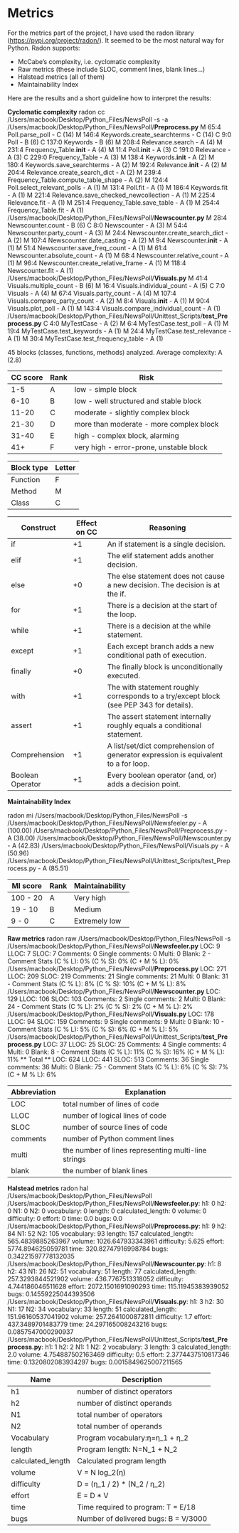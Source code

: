 # Metrics

For the metrics part of the project, I have used the radon library (https://pypi.org/project/radon/).
It seemed to be the most natural way for Python. Radon supports:

- McCabe’s complexity, i.e. cyclomatic complexity
- Raw metrics (these include SLOC, comment lines, blank lines...)
- Halstead metrics (all of them)
- Maintainability Index

Here are the results and a short guideline how to interpret the results:

**Cyclomatic complexity**
radon cc /Users/macbook/Desktop/Python_Files/NewsPoll -s -a
/Users/macbook/Desktop/Python_Files/NewsPoll/**Preprocess.py**
    M 65:4 Poll.parse_poll - C (14)
    M 146:4 Keywords.create_searchterms - C (14)
    C 9:0 Poll - B (6)
    C 137:0 Keywords - B (6)
    M 208:4 Relevance.search - A (4)
    M 231:4 Frequency_Table.__init__ - A (4)
    M 11:4 Poll.__init__ - A (3)
    C 191:0 Relevance - A (3)
    C 229:0 Frequency_Table - A (3)
    M 138:4 Keywords.__init__ - A (2)
    M 180:4 Keywords.save_searchterms - A (2)
    M 192:4 Relevance.__init__ - A (2)
    M 204:4 Relevance.create_search_dict - A (2)
    M 239:4 Frequency_Table.compute_table_shape - A (2)
    M 124:4 Poll.select_relevant_polls - A (1)
    M 131:4 Poll.fit - A (1)
    M 186:4 Keywords.fit - A (1)
    M 221:4 Relevance.save_checked_newcollection - A (1)
    M 225:4 Relevance.fit - A (1)
    M 251:4 Frequency_Table.save_table - A (1)
    M 254:4 Frequency_Table.fit - A (1)
/Users/macbook/Desktop/Python_Files/NewsPoll/**Newscounter.py**
    M 28:4 Newscounter.count - B (6)
    C 8:0 Newscounter - A (3)
    M 54:4 Newscounter.party_count - A (3)
    M 24:4 Newscounter.create_search_dict - A (2)
    M 107:4 Newscounter.date_casting - A (2)
    M 9:4 Newscounter.__init__ - A (1)
    M 51:4 Newscounter.save_freq_count - A (1)
    M 61:4 Newscounter.absolute_count - A (1)
    M 68:4 Newscounter.relative_count - A (1)
    M 96:4 Newscounter.create_relative_frame - A (1)
    M 118:4 Newscounter.fit - A (1)
/Users/macbook/Desktop/Python_Files/NewsPoll/**Visuals.py**
    M 41:4 Visuals.multiple_count - B (6)
    M 16:4 Visuals.individual_count - A (5)
    C 7:0 Visuals - A (4)
    M 67:4 Visuals.party_count - A (4)
    M 107:4 Visuals.compare_party_count - A (2)
    M 8:4 Visuals.__init__ - A (1)
    M 90:4 Visuals.plot_poll - A (1)
    M 143:4 Visuals.compare_individual_count - A (1)
/Users/macbook/Desktop/Python_Files/NewsPoll/Unittest_Scripts/**test_Preprocess.py**
    C 4:0 MyTestCase - A (2)
    M 6:4 MyTestCase.test_poll - A (1)
    M 19:4 MyTestCase.test_keywords - A (1)
    M 24:4 MyTestCase.test_relevance - A (1)
    M 30:4 MyTestCase.test_frequency_table - A (1)

45 blocks (classes, functions, methods) analyzed.
Average complexity: A (2.8)


| CC score | Rank | Risk                                    |
|----------|------|-----------------------------------------|
| 1-5      | A    | low - simple block                      |
| 6-10     | B    | low - well structured and stable block  |
| 11-20    | C    | moderate - slightly complex block       |
| 21-30    | D    | more than moderate - more complex block |
| 31-40    | E    | high - complex block, alarming          |
| 41+      | F    | very high - error-prone, unstable block |

| Block type | Letter |
|------------|--------|
| Function   | F      |
| Method     | M      |
| Class      | C      |

| Construct        | Effect on CC | Reasoning                                                                               |
|------------------|--------------|-----------------------------------------------------------------------------------------|
| if               | +1           | An if statement is a single decision.                                                   |
| elif             | +1           | The elif statement adds another decision.                                               |
| else             | +0           | The else statement does not cause a new decision. The decision is at the if.            |
| for              | +1           | There is a decision at the start of the loop.                                           |
| while            | +1           | There is a decision at the while statement.                                             |
| except           | +1           | Each except branch adds a new conditional path of execution.                            |
| finally          | +0           | The finally block is unconditionally executed.                                          |
| with             | +1           | The with statement roughly corresponds to a try/except block (see PEP 343 for details). |
| assert           | +1           | The assert statement internally roughly equals a conditional statement.                 |
| Comprehension    | +1           | A list/set/dict comprehension of generator expression is equivalent to a for loop.      |
| Boolean Operator | +1           | Every boolean operator (and, or) adds a decision point.                                 |


**Maintainability Index**

radon mi /Users/macbook/Desktop/Python_Files/NewsPoll -s
/Users/macbook/Desktop/Python_Files/NewsPoll/Newsfeeler.py - A (100.00)
/Users/macbook/Desktop/Python_Files/NewsPoll/Preprocess.py - A (38.00)
/Users/macbook/Desktop/Python_Files/NewsPoll/Newscounter.py - A (42.83)
/Users/macbook/Desktop/Python_Files/NewsPoll/Visuals.py - A (50.96)
/Users/macbook/Desktop/Python_Files/NewsPoll/Unittest_Scripts/test_Preprocess.py - A (85.51)


| MI score | Rank | Maintainability |
|----------|------|-----------------|
| 100 - 20 | A    | Very high       |
| 19 - 10  | B    | Medium          |
| 9 - 0    | C    | Extremely low   |


**Raw metrics**
radon raw /Users/macbook/Desktop/Python_Files/NewsPoll -s
/Users/macbook/Desktop/Python_Files/NewsPoll/**Newsfeeler.py**
    LOC: 9
    LLOC: 7
    SLOC: 7
    Comments: 0
    Single comments: 0
    Multi: 0
    Blank: 2
    - Comment Stats
        (C % L): 0%
        (C % S): 0%
        (C + M % L): 0%
/Users/macbook/Desktop/Python_Files/NewsPoll/**Preprocess.py**
    LOC: 271
    LLOC: 209
    SLOC: 219
    Comments: 21
    Single comments: 21
    Multi: 0
    Blank: 31
    - Comment Stats
        (C % L): 8%
        (C % S): 10%
        (C + M % L): 8%
/Users/macbook/Desktop/Python_Files/NewsPoll/**Newscounter.py**
    LOC: 129
    LLOC: 106
    SLOC: 103
    Comments: 2
    Single comments: 2
    Multi: 0
    Blank: 24
    - Comment Stats
        (C % L): 2%
        (C % S): 2%
        (C + M % L): 2%
/Users/macbook/Desktop/Python_Files/NewsPoll/**Visuals.py**
    LOC: 178
    LLOC: 94
    SLOC: 159
    Comments: 9
    Single comments: 9
    Multi: 0
    Blank: 10
    - Comment Stats
        (C % L): 5%
        (C % S): 6%
        (C + M % L): 5%
/Users/macbook/Desktop/Python_Files/NewsPoll/Unittest_Scripts/**test_Preprocess.py**
    LOC: 37
    LLOC: 25
    SLOC: 25
    Comments: 4
    Single comments: 4
    Multi: 0
    Blank: 8
    - Comment Stats
        (C % L): 11%
        (C % S): 16%
        (C + M % L): 11%
** Total **
    LOC: 624
    LLOC: 441
    SLOC: 513
    Comments: 36
    Single comments: 36
    Multi: 0
    Blank: 75
    - Comment Stats
        (C % L): 6%
        (C % S): 7%
        (C + M % L): 6%

| Abbreviation | Explanation                                         |
|--------------|-----------------------------------------------------|
| LOC          | total number of lines of code                       |
| LLOC         | number of logical lines of code                     |
| SLOC         | number of source lines of code                      |
| comments     | number of Python comment lines                      |
| multi        | the number of lines representing multi-line strings |
| blank        | the number of blank lines                           |

**Halstead metrics**
 radon hal /Users/macbook/Desktop/Python_Files/NewsPoll
/Users/macbook/Desktop/Python_Files/NewsPoll/**Newsfeeler.py**:
    h1: 0
    h2: 0
    N1: 0
    N2: 0
    vocabulary: 0
    length: 0
    calculated_length: 0
    volume: 0
    difficulty: 0
    effort: 0
    time: 0.0
    bugs: 0.0
/Users/macbook/Desktop/Python_Files/NewsPoll/**Preprocess.py**:
    h1: 9
    h2: 84
    N1: 52
    N2: 105
    vocabulary: 93
    length: 157
    calculated_length: 565.4839885263967
    volume: 1026.647933343961
    difficulty: 5.625
    effort: 5774.894625059781
    time: 320.82747916998784
    bugs: 0.34221597778132035
/Users/macbook/Desktop/Python_Files/NewsPoll/**Newscounter.py**:
    h1: 8
    h2: 43
    N1: 26
    N2: 51
    vocabulary: 51
    length: 77
    calculated_length: 257.3293844521902
    volume: 436.7767513318052
    difficulty: 4.744186046511628
    effort: 2072.1501691090293
    time: 115.11945383939052
    bugs: 0.14559225044393506
/Users/macbook/Desktop/Python_Files/NewsPoll/**Visuals.py**:
    h1: 3
    h2: 30
    N1: 17
    N2: 34
    vocabulary: 33
    length: 51
    calculated_length: 151.96160537041902
    volume: 257.2641000872811
    difficulty: 1.7
    effort: 437.3489701483779
    time: 24.297165008243216
    bugs: 0.0857547000290937
/Users/macbook/Desktop/Python_Files/NewsPoll/Unittest_Scripts/**test_Preprocess.py**:
    h1: 1
    h2: 2
    N1: 1
    N2: 2
    vocabulary: 3
    length: 3
    calculated_length: 2.0
    volume: 4.754887502163469
    difficulty: 0.5
    effort: 2.3774437510817346
    time: 0.1320802083934297
    bugs: 0.0015849625007211565

| Name              | Description                          |
|-------------------|--------------------------------------|
| h1                | number of distinct operators         |
| h2                | number of distinct operands          |
| N1                | total number of operators            |
| N2                | total number of operands             |
| Vocabulary        | Program vocabulary:η=η_1 + η_2       |
| length            | Program length: N=N_1 + N_2          |
| calculated_length | Calculated program length            |
| volume            | V = N log_2(η)                       |
| difficulty        | D = (η_1 / 2) * (N_2 / η_2)          |
| effort            | E = D * V                            |
| time              | Time required to program: T = E/18   |
| bugs              | Number of delivered bugs: B = V/3000 |